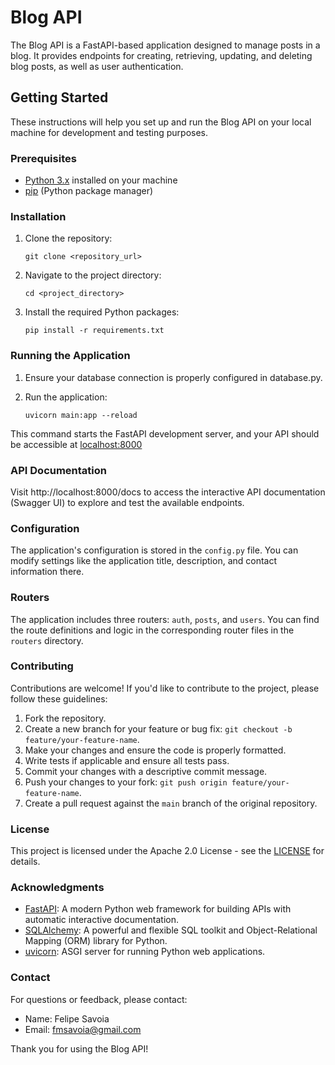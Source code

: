 # Blog API

The Blog API is a FastAPI-based application designed to manage posts in a blog. It provides endpoints for creating, retrieving, updating, and deleting blog posts, as well as user authentication.

## Getting Started

These instructions will help you set up and run the Blog API on your local machine for development and testing purposes.

### Prerequisites

- [Python 3.x](https://www.python.org/downloads/) installed on your machine
- [pip](https://pip.pypa.io/en/stable/installation/) (Python package manager)

### Installation

1. Clone the repository:

   ```shell
   git clone <repository_url>

2. Navigate to the project directory:

   ```shell
   cd <project_directory>

3. Install the required Python packages:

   ```shell
   pip install -r requirements.txt

### Running the Application

1. Ensure your database connection is properly configured in database.py.

2. Run the application:

   ```shell
   uvicorn main:app --reload

This command starts the FastAPI development server, and your API should be accessible at [localhost:8000](http://localhost:8000)

### API Documentation

Visit http://localhost:8000/docs to access the interactive API documentation (Swagger UI) to explore and test the available endpoints.

### Configuration

The application's configuration is stored in the `config.py` file. You can modify settings like the application title, description, and contact information there.

### Routers

The application includes three routers: `auth`, `posts`, and `users`. You can find the route definitions and logic in the corresponding router files in the `routers` directory.

### Contributing

Contributions are welcome! If you'd like to contribute to the project, please follow these guidelines:

1. Fork the repository.
2. Create a new branch for your feature or bug fix: `git checkout -b feature/your-feature-name`.
3. Make your changes and ensure the code is properly formatted.
4. Write tests if applicable and ensure all tests pass.
5. Commit your changes with a descriptive commit message.
6. Push your changes to your fork: `git push origin feature/your-feature-name`.
7. Create a pull request against the `main` branch of the original repository.

### License

This project is licensed under the Apache 2.0 License - see the [LICENSE](https://www.apache.org/licenses/LICENSE-2.0.html) for details.

### Acknowledgments

* [FastAPI](https://fastapi.tiangolo.com/): A modern Python web framework for building APIs with automatic interactive documentation.
* [SQLAlchemy](https://www.sqlalchemy.org/): A powerful and flexible SQL toolkit and Object-Relational Mapping (ORM) library for Python.
* [uvicorn](https://www.uvicorn.org/): ASGI server for running Python web applications.

### Contact

For questions or feedback, please contact:

* Name: Felipe Savoia
* Email: fmsavoia@gmail.com

Thank you for using the Blog API!